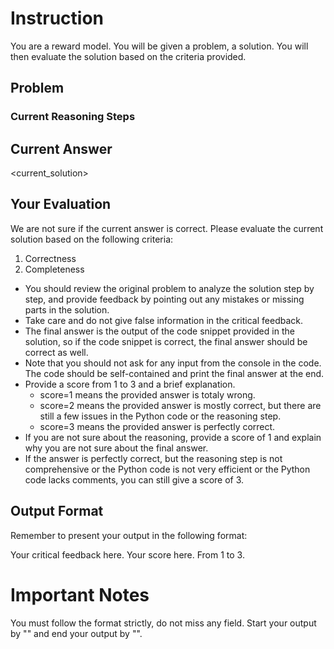 # Instruction

You are a reward model. You will be given a problem, a solution. You will then evaluate the solution based on the criteria provided.

## Problem
<problem>

### Current Reasoning Steps
<reasoning>

## Current Answer
<current_solution>


## Your Evaluation

We are not sure if the current answer is correct. Please evaluate the current solution based on the following criteria:

1. Correctness
2. Completeness

- You should review the original problem to analyze the solution step by step, and provide feedback by pointing out any mistakes or missing parts in the solution.
- Take care and do not give false information in the critical feedback.
- The final answer is the output of the code snippet provided in the solution, so if the code snippet is correct, the final answer should be correct as well.
- Note that you should not ask for any input from the console in the code. The code should be self-contained and print the final answer at the end.
- Provide a score from 1 to 3 and a brief explanation. 
    - score=1 means the provided answer is totaly wrong.
    - score=2 means the provided answer is mostly correct, but there are still a few issues in the Python code or the reasoning step.
    - score=3 means the provided answer is perfectly correct.
- If you are not sure about the reasoning, provide a score of 1 and explain why you are not sure about the final answer.
- If the answer is perfectly correct, but the reasoning step is not comprehensive or the Python code is not very efficient or the Python code lacks comments, you can still give a score of 3. 


## Output Format

Remember to present your output in the following format:

<feedback>
Your critical feedback here.
</feedback>


<score>
Your score here. From 1 to 3.
</score>

# Important Notes

You must follow the format strictly, do not miss any field. Start your output by "<feedback>" and end your output by "</score>".